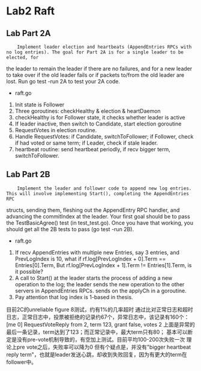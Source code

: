 # Lab2 Raft

## Lab Part 2A

        Implement leader election and heartbeats (AppendEntries RPCs with no log entries). The goal for Part 2A is for a single leader to be elected, for
the leader to remain the leader if there are no failures, and for a new leader to take over if the old leader fails or if packets to/from the old leader
are lost. Run go test -run 2A to test your 2A code.

- raft.go
1. Init state is Follower
2. Three goroutines: checkHealthy & election & heartDaemon
3. checkHealthy is for Follower state, it checks whether leader is active
4. If leader inactive, then switch to Candidate, start election goroutine
5. RequestVotes in election routine.
6. Handle RequestVotes: if Candidate, switchToFollower; if Follower, check if
had voted or same term; if Leader, check if stale leader.
7. heartbeat routine: send heartbeat periodly, if recv bigger term, switchToFollower.

## Lab Part 2B

        Implement the leader and follower code to append new log entries. This will involve implementing Start(), completing the AppendEntries RPC
structs, sending them, fleshing out the AppendEntry RPC handler, and advancing the commitIndex at the leader. Your first goal should be to pass the
TestBasicAgree() test (in test_test.go). Once you have that working, you should get all the 2B tests to pass (go test -run 2B).

- raft.go
1. If recv AppendEntries with multiple new Entries, say 3 entries, and PrevLogIndex is 10, what if rf.log[PrevLogIndex + 0].Term == Entries[0].Term,
    But rf.log[PrevLogIndex + 1].Term != Entries[1].Term, is it possible?
2. A call to Start() at the leader starts the process of adding a new operation to the log; the leader sends the new operation to the other servers in AppendEntries RPCs.
   sends on the applyCh in a goroutine.
3. Pay attention that log index is 1-based in thesis.

目前2C的unreliable figure 8测试，约有1%的几率超时
通过比对正常日志和超时日志，正常日志中，投票被拒绝的记录约67个，异常日志中，该记录有160个：
[me 0] RequestVoteReply from 2, term 123, grant false, votes 2
上面是异常的最后一条记录，term达到了123；而正常记录中，最大term只有80；
基本可以断定是没有pre-vote机制导致的，有空加上测试。目前平均100-200次失败一次
理论上pre vote之后，失败率可以降为0
但有个疑点是，并没有"bigger heartbeat reply term"，也就是leader发送心跳，却收到失败回复，因为有更大的term在follower中。
